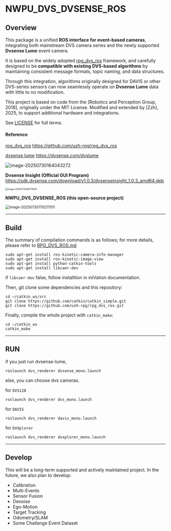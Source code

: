 # NWPU_DVS_DVSENSE_ROS

## Overview

This package is a unified **ROS interface for event-based cameras**, integrating both mainstream DVS camera series and the newly supported **Dvsense Lume** event camera.

It is based on the widely adopted [rpg_dvs_ros](https://github.com/uzh-rpg/rpg_dvs_ros) framework, and carefully designed to be **compatible with existing DVS-based algorithms** by maintaining consistent message formats, topic naming, and data structures.

Through this integration, algorithms originally designed for DAVIS or other DVS-series sensors can now seamlessly operate on **Dvsense Lume** data with little to no modification.

This project is based on code from the [Robotics and Perception Group, 2018], originally under the MIT License. Modified and extended by [Zzh], 2025, to support additional hardware and integrations.

See [LICENSE](./LICENSE) for full terms.

#### Reference

[rpg_dvs_ros](https://github.com/uzh-rpg/rpg_dvs_ros) https://github.com/uzh-rpg/rpg_dvs_ros

[dvsense lume](https://dvsense.com/dvslume) https://dvsense.com/dvslume

![image-20250730164043272](/home/hao/.config/Typora/typora-user-images/image-20250730164043272.png)

**Dvsense Insight (Official GUI Program)**    https://sdk.dvsense.com/download/v1.0.3/dvsenseinsight_1.0.3_amd64.deb

<img src="/home/hao/.config/Typora/typora-user-images/image-20250730165711558.png" alt="image-20250730165711558" style="zoom: 50%;" />

**NWPU_DVS_DVSENSE_ROS (this open-source project)** 

<img src="/home/hao/.config/Typora/typora-user-images/image-20250730170217011.png" alt="image-20250730170217011" style="zoom: 80%;" />

---

## Build

The summary of compilation commands is as follows; for more details, please refer to [RPG_DVS_ROS.md](./RPG_DVS_ROS.md)

```
sudo apt-get install ros-kinetic-camera-info-manager
sudo apt-get install ros-kinetic-image-view
sudo apt-get install python-catkin-tools
sudo apt-get install libcaer-dev
```

if `libcaer-dev` false, follow installtion in iniVation documentation.

Then, git clone some dependencies and this repository:

```
cd ~/catkin_ws/src
git clone https://github.com/catkin/catkin_simple.git
git clone https://github.com/uzh-rpg/rpg_dvs_ros.git
```

Finally, compile the whole project with `catkin_make`:

```
cd ~/catkin_ws
catkin_make
```

---

## RUN

if you just run dvsense-lume,

```
roslaunch dvs_renderer dvsense_mono.launch
```

else, you can choose dvs  cameras.

for `DVS128`

```
roslaunch dvs_renderer dvs_mono.launch
```

for `DAVIS`

```
roslaunch dvs_renderer davis_mono.launch
```

for `DVXplorer`

```
roslaunch dvs_renderer dvxplorer_mono.launch
```

---

## Develop

This will be a long-term supported and actively maintained project. In the future, we also plan to develop:

* Calibration
* Multi-Events
* Sensor Fusion
* Denoise
* Ego-Motion
* Target Tracking
* Odometry/SLAM
* Some Challenge Event Dataset

